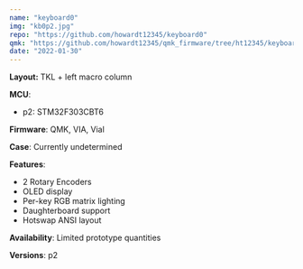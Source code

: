 ```yaml
---
name: "keyboard0"
img: "kb0p2.jpg"
repo: "https://github.com/howardt12345/keyboard0"
qmk: "https://github.com/howardt12345/qmk_firmware/tree/ht12345/keyboard0"
date: "2022-01-30"
---
```


**Layout:** TKL + left macro column

**MCU**:

- p2: STM32F303CBT6

**Firmware**: QMK, VIA, Vial

**Case**: Currently undetermined

**Features**:

- 2 Rotary Encoders
- OLED display
- Per-key RGB matrix lighting
- Daughterboard support
- Hotswap ANSI layout

**Availability**: Limited prototype quantities

**Versions**: p2
